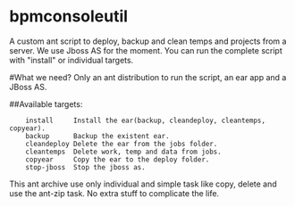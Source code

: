 bpmconsoleutil
==============

A custom ant script to deploy, backup and clean temps and projects from a server. We use Jboss AS for the moment. You can run the complete script with "install" or individual targets.


#What we need?
Only an ant distribution to run the script, an ear app and a JBoss AS.

##Available targets:
```ant
	install		Install the ear(backup, cleandeploy, cleantemps, copyear).
	backup		Backup the existent ear.
	cleandeploy	Delete the ear from the jobs folder.
	cleantemps	Delete work, temp and data from jobs.
	copyear		Copy the ear to the deploy folder.
	stop-jboss	Stop the jboss as.
```

This ant archive use only individual and simple task like copy, delete and use the ant-zip task. No extra stuff to complicate the life.